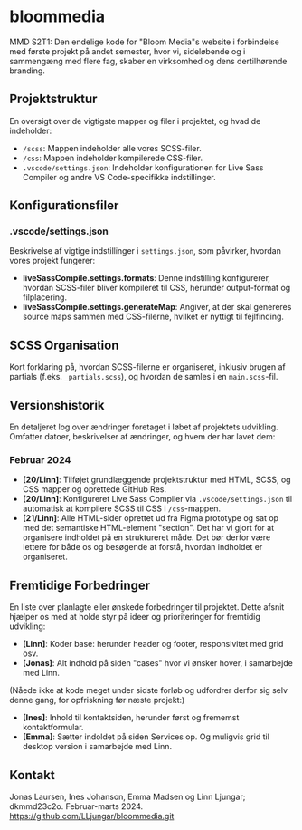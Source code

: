 # bloommedia
MMD S2T1: Den endelige kode for "Bloom Media"s website i forbindelse med første projekt på andet semester, hvor vi, sideløbende og i sammengæng med flere fag, skaber en virksomhed og dens dertilhørende branding. 

## Projektstruktur
En oversigt over de vigtigste mapper og filer i projektet, og hvad de indeholder:

- `/scss`: Mappen indeholder alle vores SCSS-filer.
- `/css`: Mappen indeholder kompilerede CSS-filer.
- `.vscode/settings.json`: Indeholder konfigurationen for Live Sass Compiler og andre VS Code-specifikke indstillinger.

## Konfigurationsfiler

### .vscode/settings.json
Beskrivelse af vigtige indstillinger i `settings.json`, som påvirker, hvordan vores projekt fungerer: 

- **liveSassCompile.settings.formats**: Denne indstilling konfigurerer, hvordan SCSS-filer bliver kompileret til CSS, herunder output-format og filplacering.
- **liveSassCompile.settings.generateMap**: Angiver, at der skal genereres source maps sammen med CSS-filerne, hvilket er nyttigt til fejlfinding.

## SCSS Organisation

Kort forklaring på, hvordan SCSS-filerne er organiseret, inklusiv brugen af partials (f.eks. `_partials.scss`), og hvordan de samles i en `main.scss`-fil.

## Versionshistorik

En detaljeret log over ændringer foretaget i løbet af projektets udvikling. Omfatter datoer, beskrivelser af ændringer, og hvem der har lavet dem: 

### Februar 2024

- **[20/Linn]**: Tilføjet grundlæggende projektstruktur med HTML, SCSS, og CSS mapper og oprettede GitHub Res.
- **[20/Linn]**: Konfigureret Live Sass Compiler via `.vscode/settings.json` til automatisk at kompilere SCSS til CSS i `/css`-mappen.
- **[21/Linn]**: Alle HTML-sider oprettet ud fra Figma prototype og sat op med det semantiske HTML-element "section". Det har vi gjort for at organisere indholdet på en struktureret måde. Det bør derfor være lettere for både os og besøgende at forstå, hvordan indholdet er organiseret. 

## Fremtidige Forbedringer

En liste over planlagte eller ønskede forbedringer til projektet. Dette afsnit hjælper os med at holde styr på ideer og prioriteringer for fremtidig udvikling:

- **[Linn]**: Koder base: herunder header og footer, responsivitet med grid osv. 
- **[Jonas]**: Alt indhold på siden "cases" hvor vi ønsker hover, i samarbejde med Linn.

(Nåede ikke at kode meget under sidste forløb og udfordrer derfor sig selv denne gang, for opfriskning før næste projekt:)
- **[Ines]**: Inhold til kontaktsiden, herunder først og frememst kontaktformular.
- **[Emma]**: Sætter indoldet på siden Services op. Og muligvis grid til desktop version i samarbejde med Linn. 

## Kontakt

Jonas Laursen, Ines Johanson, Emma Madsen og Linn Ljungar; dkmmd23c2o. Februar-marts 2024. 
https://github.com/LLjungar/bloommedia.git

